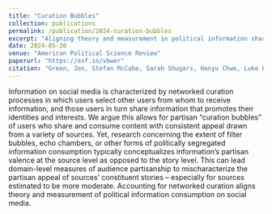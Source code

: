 ```yaml
---
title: "Curation Bubbles"
collection: publications
permalink: /publication/2024-curation-bubbles
excerpt: "Aligning theory and measurement in political information sharing on social media."
date: 2024-05-30
venue: "American Political Science Review"
paperurl: "https://osf.io/vbwer"
citation: "Green, Jon, Stefan McCabe, Sarah Shugars, Hanyu Chwe, Luke Horgan, Shuyang Cao, and David Lazer. &quot;Curation Bubbles.&quot; Accepted, <i>American Political Science Review</i>."
---
```


Information on social media is characterized by networked curation processes in which users select other users from whom to receive information, and those users in turn share information that promotes their identities and interests. We argue this allows for partisan “curation bubbles” of users who share and consume content with consistent appeal drawn from a variety of sources. Yet, research concerning the extent of filter bubbles, echo chambers, or other forms of politically segregated information consumption typically conceptualizes information’s partisan valence at the source level as opposed to the story level. This can lead domain-level measures of audience partisanship to mischaracterize the partisan appeal of sources’ constituent stories – especially for sources estimated to be more moderate. Accounting for networked curation aligns theory and measurement of political information consumption on social media.